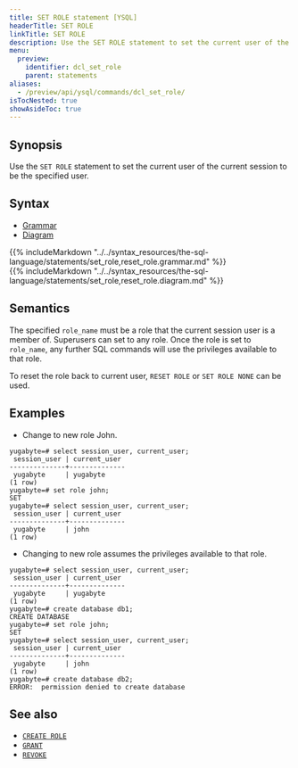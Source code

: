 ```yaml
---
title: SET ROLE statement [YSQL]
headerTitle: SET ROLE
linkTitle: SET ROLE
description: Use the SET ROLE statement to set the current user of the current session to be the specified user.
menu:
  preview:
    identifier: dcl_set_role
    parent: statements
aliases:
  - /preview/api/ysql/commands/dcl_set_role/
isTocNested: true
showAsideToc: true
---
```


## Synopsis

Use the `SET ROLE` statement to set the current user of the current session to be the specified user.

## Syntax

<ul class="nav nav-tabs nav-tabs-yb">
  <li >
    <a href="#grammar" class="nav-link active" id="grammar-tab" data-toggle="tab" role="tab" aria-controls="grammar" aria-selected="true">
      <i class="fas fa-file-alt" aria-hidden="true"></i>
      Grammar
    </a>
  </li>
  <li>
    <a href="#diagram" class="nav-link" id="diagram-tab" data-toggle="tab" role="tab" aria-controls="diagram" aria-selected="false">
      <i class="fas fa-project-diagram" aria-hidden="true"></i>
      Diagram
    </a>
  </li>
</ul>

<div class="tab-content">
  <div id="grammar" class="tab-pane fade show active" role="tabpanel" aria-labelledby="grammar-tab">
    {{% includeMarkdown "../../syntax_resources/the-sql-language/statements/set_role,reset_role.grammar.md" %}}
  </div>
  <div id="diagram" class="tab-pane fade" role="tabpanel" aria-labelledby="diagram-tab">
    {{% includeMarkdown "../../syntax_resources/the-sql-language/statements/set_role,reset_role.diagram.md" %}}
  </div>
</div>

## Semantics

The specified `role_name` must be a role that the current session user is a member of. Superusers can set to any role.
Once the role is set to `role_name`, any further SQL commands will use the privileges available to that role.

To reset the role back to current user, `RESET ROLE` or `SET ROLE NONE` can be used.

## Examples

- Change to new role John.

```plpgsql
yugabyte=# select session_user, current_user;
 session_user | current_user
--------------+--------------
 yugabyte     | yugabyte
(1 row)
yugabyte=# set role john;
SET
yugabyte=# select session_user, current_user;
 session_user | current_user
--------------+--------------
 yugabyte     | john
(1 row)
```

- Changing to new role assumes the privileges available to that role.

```plpgsql
yugabyte=# select session_user, current_user;
 session_user | current_user
--------------+--------------
 yugabyte     | yugabyte
(1 row)
yugabyte=# create database db1;
CREATE DATABASE
yugabyte=# set role john;
SET
yugabyte=# select session_user, current_user;
 session_user | current_user
--------------+--------------
 yugabyte     | john
(1 row)
yugabyte=# create database db2;
ERROR:  permission denied to create database
```

## See also

- [`CREATE ROLE`](../dcl_create_role)
- [`GRANT`](../dcl_grant)
- [`REVOKE`](../dcl_revoke)
